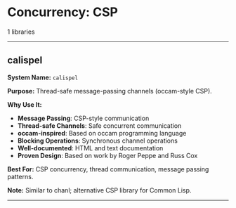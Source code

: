 # Concurrency: CSP

1 libraries

---

## calispel

**System Name:** `calispel`

**Purpose:** Thread-safe message-passing channels (occam-style CSP).

**Why Use It:**
- **Message Passing**: CSP-style communication
- **Thread-safe Channels**: Safe concurrent communication
- **occam-inspired**: Based on occam programming language
- **Blocking Operations**: Synchronous channel operations
- **Well-documented**: HTML and text documentation
- **Proven Design**: Based on work by Roger Peppe and Russ Cox

**Best For:** CSP concurrency, thread communication, message passing patterns.

**Note:** Similar to chanl; alternative CSP library for Common Lisp.

---


